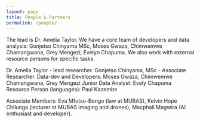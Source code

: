 ```yaml
---
layout: page
title: People & Partners
permalink: /people/
---
```


The lead is Dr. Amelia Taylor. We have a core team of developers and data analysis: Gonjetso Chinyama MSc, Moses Gwaza, Chimwemwe Chamangwana, Grey Mengezi, Evelyn Chapuma. We also work with external resource persons for specific tasks. 

Dr. Amelia Taylor - lead researcher.
Gonjetso Chinyama, MSc - Associate Researcher.
Data-dev and Developers: Moses Gwaza, Chimwemwe Chamangwana, Grey Mengezi
Junior Data Analyst: Evely Chapuma
Resource Person (languages): Paul Kazembe

Associate Members: Eva Mfutso-Bengo (law at MUBAS), Kelvin Hope Chilunga (lecturer at MUBAS imaging and drones), Macphail Magwira (AI enthusiast and developer).

